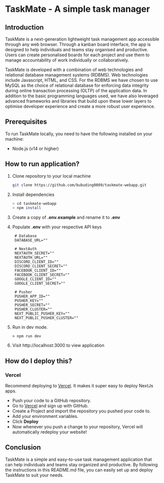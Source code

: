 # TaskMate - A simple task manager

## Introduction

TaskMate is a next-generation lightweight task management app accessible through any web browser. Through a kanban board interface, the app is designed to help individuals and teams stay organised and productive. Users can create personalised boards for each project and use them to manage accountability of work individually or collaboratively.

TaskMate is developed with a combination of web technologies and relational database management systems (RDBMS). Web technologies include Javascript, HTML, and CSS. For the RDBMS we have chosen to use MySQL as the choice of relational database for enforcing data integrity during online transaction processing (OLTP) of the application data. In addition to the basic programming languages used, we have also leveraged advanced frameworks and libraries that build upon these lower layers to optimise developer experience and create a more robust user experience.

## Prerequisites

To run TaskMate locally, you need to have the following installed on your machine:

- Node.js (v14 or higher)

## How to run application?

1. Clone repository to your local machine

   ```bash
   git clone https://github.com/bubuding0809/taskmate-webapp.git
   ```

2. Install dependencies
   ```bash
   > cd taskmate-webapp
   > npm install
   ```
3. Create a copy of **.env.example** and rename it to **.env**
4. Populate **.env** with your respective API keys

   ```
    # Database
    DATABASE_URL=""

    # NextAuth
    NEXTAUTH_SECRET=""
    NEXTAUTH_URL=""
    DISCORD_CLIENT_ID=""
    DISCORD_CLIENT_SECRET=""
    FACEBOOK_CLIENT_ID=""
    FACEBOOK_CLIENT_SECRET=""
    GOOGLE_CLIENT_ID=""
    GOOGLE_CLIENT_SECRET=""

    # Pusher
    PUSHER_APP_ID=""
    PUSHER_KEY=""
    PUSHER_SECRET=""
    PUSHER_CLUSTER=""
    NEXT_PUBLIC_PUSHER_KEY=""
    NEXT_PUBLIC_PUSHER_CLUSTER=""
   ```

5. Run in dev mode.
   ```
   > npm run dev
   ```
6. Visit http://localhost:3000 to view application

## How do I deploy this?

### Vercel

Recommend deploying to [Vercel](https://vercel.com/?utm_source=t3-oss&utm_campaign=oss). It makes it super easy to deploy NextJs apps.

- Push your code to a GitHub repository.
- Go to [Vercel](https://vercel.com/?utm_source=t3-oss&utm_campaign=oss) and sign up with GitHub.
- Create a Project and import the repository you pushed your code to.
- Add your environment variables.
- Click **Deploy**
- Now whenever you push a change to your repository, Vercel will automatically redeploy your website!

## Conclusion

TaskMate is a simple and easy-to-use task management application that can help individuals and teams stay organized and productive. By following the instructions in this README.md file, you can easily set up and deploy TaskMate to suit your needs.
